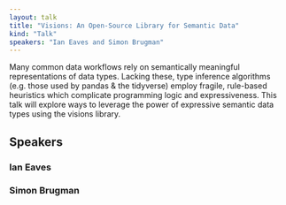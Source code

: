 ```yaml
---
layout: talk
title: "Visions: An Open-Source Library for Semantic Data"
kind: "Talk"
speakers: "Ian Eaves and Simon Brugman"
---
```


Many common data workflows rely on semantically meaningful representations of data types. Lacking these, type inference algorithms (e.g. those used by pandas & the tidyverse) employ fragile, rule-based heuristics which complicate programming logic and expressiveness. This talk will explore ways to leverage the power of expressive semantic data types using the visions library.

## Speakers

### Ian Eaves



### Simon Brugman


